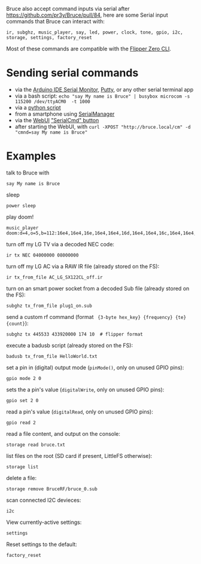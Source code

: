Bruce also accept command inputs via serial after https://github.com/pr3y/Bruce/pull/84, here are some Serial input commands that Bruce can interact with:
```
ir, subghz, music_player, say, led, power, clock, tone, gpio, i2c, storage, settings, factory_reset
```

Most of these commands are compatible with the [Flipper Zero CLI](https://docs.flipper.net/development/cli#0Z9fs).


# Sending serial commands

- via the [Arduino IDE Serial Monitor](https://docs.arduino.cc/software/ide-v2/tutorials/ide-v2-serial-monitor/), [Putty](https://pbxbook.com/voip/sputty.html), or any other serial terminal app
- via a bash script: `echo "say My name is Bruce" | busybox microcom -s 115200 /dev/ttyACM0  -t 1000`
- via a [python script](https://github.com/wh00hw/pyFlipper)
- from a smartphone using [SerialManager](https://github.com/delletenebre/SerialManager2)
- via the [WebUI](https://github.com/pr3y/Bruce/wiki/Others#webui) ["SerialCmd" button](https://github.com/pr3y/Bruce/pull/134)
- after starting the WebUI, with `curl -XPOST "http://bruce.local/cm" -d "cmnd=say My name is Bruce"`

# Examples

talk to Bruce with
```
say My name is Bruce
```

sleep
```
power sleep
```

play doom!
```
music_player doom:d=4,o=5,b=112:16e4,16e4,16e,16e4,16e4,16d,16e4,16e4,16c,16e4,16e4,16a#4,16e4,16e4,16b4,16c,16e4,16e4,16e,16e4,16e4,16d,16e4,16e4,16c,16e4,16e4,a#4,16p,16e4,16e4,16e,16e4,16e4,16d,16e4,16e4,16c,16e4,16e4,16a#4,16e4,16e4,16b4,16c,16e4,16e4,16e,16e4,16e4,16d,16e4,16e4,16c,16e4,16e4,a#4,16p,16a4,16a4,16a,16a4,16a4,16g,16a4,16a4,16f,16a4,16a4,16d#,16a4,16a4,16e,16f,16a4,16a4,16a,16a4,16a4,16g,16a4,16a4,16f,16a4,16a4,d#
```

turn off my LG TV via a decoded NEC code:
```
ir tx NEC 04000000 08000000
```

turn off my LG AC via a RAW IR file (already stored on the FS):
```
ir tx_from_file AC_LG_SX122CL_off.ir
```

turn on an smart power socket from a decoded Sub file (already stored on the FS):
```
subghz tx_from_file plug1_on.sub
````

send a custom rf command (format ` {3-byte hex_key} {frequency} {te} {count}`):
````
subghz tx 445533 433920000 174 10  # flipper format
````

execute a badusb script (already stored on the FS):
```
badusb tx_from_file HelloWorld.txt
```

set a pin in (digital) output mode (`pinMode()`, only on unused GPIO pins):
````
gpio mode 2 0 
````

sets the a pin's value (`digitalWrite`, only on unused GPIO pins):
````
gpio set 2 0 
````

read a pin's value (`digitalRead`, only on unused GPIO pins):
````
gpio read 2
````

read a file content, and output on the console:
````
storage read bruce.txt
````

list files on the root (SD card if present, LittleFS otherwise):
````
storage list
````

delete a file:
````
storage remove BruceRF/bruce_0.sub
````

scan connected I2C devieces:
````
i2c
````

View currently-active settings:
````
settings
````

Reset settings to the default:
````
factory_reset
````
